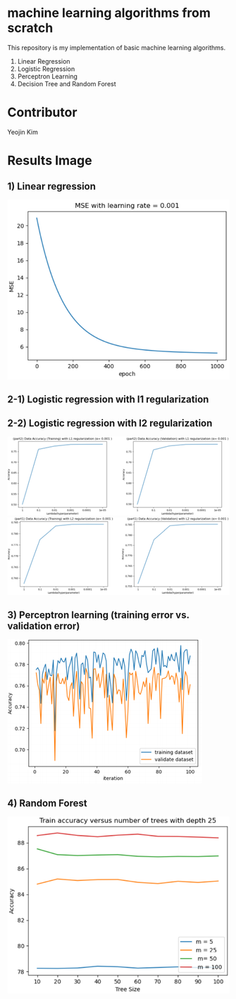 # machine learning algorithms from scratch
This repository is my implementation of basic machine learning algorithms.

1) Linear Regression
2) Logistic Regression
3) Perceptron Learning
4) Decision Tree and Random Forest


# Contributor
Yeojin Kim


# Results Image 
## 1) Linear regression

![alt text](https://github.com/yeojinia/machine_learning_project/blob/main/Linear_Regression/linear_regression.png)
## 2-1) Logistic regression with l1 regularization
## 2-2) Logistic regression with l2 regularization

![alt text](https://github.com/yeojinia/machine_learning_project/blob/main/Logistic_Regression/logistic_regression_l1.png?raw=true)
![alt text](https://github.com/yeojinia/machine_learning_project/blob/main/Logistic_Regression/logistic_regression_l2.png?raw=true)

## 3) Perceptron learning (training error vs. validation error)
![alt text](https://github.com/yeojinia/machine_learning_project/blob/main/Perceptron_Learning/perceptron_learning.png)

## 4) Random Forest
![alt text](https://github.com/yeojinia/machine_learning_project/blob/main/Decision_Tree/random_forest.png)
